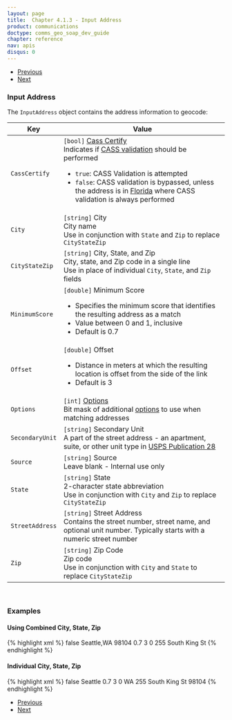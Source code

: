 ```yaml
---
layout: page
title:  Chapter 4.1.3 - Input Address
product: communications
doctype: comms_geo_soap_dev_guide
chapter: reference
nav: apis
disqus: 0
---
```


<ul class="pager">
  <li class="previous"><a href="/communications/dev-guide_geo_soap/reference/geocode-all-matches"><i class="glyphicon glyphicon-chevron-left"></i>Previous</a></li>
  <li class="next"><a href="/communications/dev-guide_geo_soap/reference/geocode-lat-long/">Next<i class="glyphicon glyphicon-chevron-right"></i></a></li>
</ul>

<h3>Input Address</h3>

The <code>InputAddress</code> object contains the address information to geocode:

<div class="mobile-table">
  <table class="styled-table">
    <thead>
      <tr>
        <th>Key</th>
        <th>Value</th>
      </tr>
    </thead>
    <tbody>
      <tr>
        <td><code>CassCertify</code></td>
        <td><code>[bool]</code> <a class="dev-guide-link" href="/communications/dev-guide_geo_soap/geocode/cass/">Cass Certify</a>
        <br/>
        Indicates if <a class="dev-guide-link" href="/communications/dev-guide_geo_soap/geocode/cass/">CASS validation</a> should be performed
        <ul class="dev-guide-list">
            <li><code>true</code>: CASS Validation is attempted</li>
            <li><code>false</code>: CASS validation is bypassed, unless the address is in <a class="dev-guide-link" href="/communications/dev-guide_geo_soap/geocode/florida-certification/">Florida</a> where CASS validation is always performed</li>
        </ul>
        </td>
      </tr>
      <tr>
        <td><code>City</code></td>
        <td><code>[string]</code> City
        <br/>
        City name
        <br/>
        Use in conjunction with <code>State</code> and <code>Zip</code> to replace <code>CityStateZip</code>
        </td>
      </tr>
      <tr>
        <td><code>CityStateZip</code></td>
        <td><code>[string]</code> City, State, and Zip
        <br/>
        City, state, and Zip code in a single line
        <br/>
        Use in place of individual <code>City</code>, <code>State</code>, and <code>Zip</code> fields 
        </td>
      </tr>
      <tr>
        <td><code>MinimumScore</code></td>
        <td><code>[double]</code> Minimum Score
        <br/>
        <ul class="dev-guide-list">
            <li>Specifies the minimum score that identifies the resulting address as a match</li>
            <li>Value between 0 and 1, inclusive</li>
            <li>Default is 0.7</li>
        </ul>
        </td>
      </tr>
      <tr>
        <td><code>Offset</code></td>
        <td><code>[double]</code> Offset
        <br/>
        <ul class="dev-guide-list">
            <li>Distance in meters at which the resulting location is offset from the side of the link</li>
            <li>Default is 3</li>
        </ul>
        </td>
      </tr>
      <tr>
        <td><code>Options</code></td>
        <td><code>[int]</code> <a class="dev-guide-link" href="/communications/dev-guide_geo_soap/geocode/options/">Options</a>
        <br/>
        Bit mask of additional <a class="dev-guide-link" href="/communications/dev-guide_geo_soap/geocode/options/">options</a> to use when matching addresses
        </td>
      </tr>
      <tr>
        <td><code>SecondaryUnit</code></td>
        <td><code>[string]</code> Secondary Unit
        <br/>
        A part of the street address - an apartment, suite, or other unit type in <a class="dev-guide-link" href="https://pe.usps.com/cpim/ftp/pubs/pub28/pub28.pdf">USPS Publication 28</a>
        </td>
      </tr>
      <tr>
        <td><code>Source</code></td>
        <td><code>[string]</code> Source
        <br/>
        Leave blank - Internal use only
        </td>
      </tr>
      <tr>
        <td><code>State</code></td>
        <td><code>[string]</code> State
        <br/>
        2-character state abbreviation
        <br/>
        Use in conjunction with <code>City</code> and <code>Zip</code> to replace <code>CityStateZip</code>
        </td>
      </tr>
      <tr>
        <td><code>StreetAddress</code></td>
        <td><code>[string]</code> Street Address
        <br/>
        Contains the street number, street name, and optional unit number.  Typically starts with a numeric street number
        </td>
      </tr>
      <tr>
        <td><code>Zip</code></td>
        <td><code>[string]</code> Zip Code
        <br/>
        Zip code
        <br/>
        Use in conjunction with <code>City</code> and <code>State</code> to replace <code>CityStateZip</code>
        </td>
      </tr>
    </tbody>
  </table>
</div>
<br/>

<h3>Examples</h3>

<h4>Using Combined City, State, Zip</h4>
{% highlight xml %}
<inputAddress>
    <CassCertify>false</CassCertify>
    <City/>
    <CityStateZip>Seattle,WA 98104</CityStateZip>
    <MinimumScore>0.7</MinimumScore>
    <Offset>3</Offset>
    <Options>0</Options>
    <SecondaryUnit/>
    <Source/>
    <State/>
    <StreetAddress>255 South King St</StreetAddress>
    <Zip/>
</inputAddress>
{% endhighlight %}

<h4>Individual City, State, Zip</h4>
{% highlight xml %}
<inputAddress>
    <CassCertify>false</CassCertify>
    <City>Seattle</City>
    <CityStateZip/>
    <MinimumScore>0.7</MinimumScore>
    <Offset>3</Offset>
    <Options>0</Options>
    <SecondaryUnit/>
    <Source/>
    <State>WA</State>
    <StreetAddress>255 South King St</StreetAddress>
    <Zip>98104</Zip>
</inputAddress>
{% endhighlight %}

<ul class="pager">
  <li class="previous"><a href="/communications/dev-guide_geo_soap/reference/geocode-all-matches"><i class="glyphicon glyphicon-chevron-left"></i>Previous</a></li>
  <li class="next"><a href="/communications/dev-guide_geo_soap/reference/geocode-lat-long/">Next<i class="glyphicon glyphicon-chevron-right"></i></a></li>
</ul>